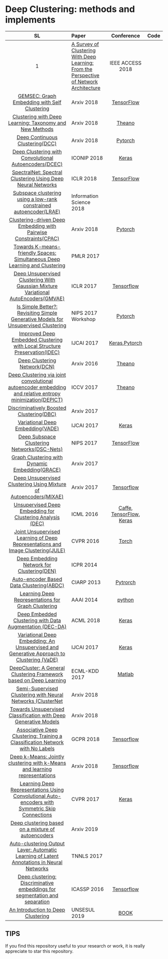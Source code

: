 # Deep Clustering: methods and implements

| SL |    Paper    |  Conference  |  Code |
| :---------: |  :---------  | :------:  | :------: |
| 1 |  [A Survey of Clustering With Deep Learning: From the Perspective of Network Architecture](https://ieeexplore.ieee.org/stamp/stamp.jsp?arnumber=8412085)  |  IEEE ACCESS 2018  |  |
|  [GEMSEC: Graph Embedding with Self Clustering](https://arxiv.org/pdf/1802.03997.pdf)  |  Arxiv 2018  | [TensorFlow](https://github.com/benedekrozemberczki/GEMSEC) |
|  [Clustering with Deep Learning: Taxonomy and New Methods](https://arxiv.org/pdf/1801.07648.pdf)  |  Arxiv 2018 |  [Theano](https://github.com/elieJalbout/Clustering-with-Deep-learning)  |
| [Deep Continuous Clustering(DCC)](https://arxiv.org/pdf/1803.01449.pdf) | Arxiv 2018 | [Pytorch](https://github.com/shahsohil/DCC) |
| [Deep Clustering with Convolutional Autoencoders(DCEC)](https://xifengguo.github.io/papers/ICONIP17-DCEC.pdf) | ICONIP 2018 | [Keras](https://github.com/XifengGuo/DCEC) |
| [SpectralNet: Spectral Clustering Using Deep Neural Networks](https://openreview.net/pdf?id=HJ_aoCyRZ) | ICLR 2018 | [TensorFlow](https://github.com/KlugerLab/SpectralNet) |
| [Subspace clustering using a low-rank constrained autoencoder(LRAE)](https://www.sciencedirect.com/science/article/pii/S0020025517309659) | Information Science 2018 | |
| [Clustering-driven Deep Embedding with Pairwise Constraints(CPAC)](https://arxiv.org/pdf/1803.08457.pdf) | Arxiv 2018 |  [Pytorch](https://github.com/sharonFogel/CPAC) |
|  [Towards K-means-friendly Spaces: Simultaneous Deep Learning and Clustering](https://arxiv.org/pdf/1610.04794.pdf)  |  PMLR 2017  |    |
| [Deep Unsupervised Clustering With Gaussian Mixture Variational AutoEncoders(GMVAE)](https://arxiv.org/pdf/1611.02648.pdf)| ICLR 2017 | [Tensorflow](https://github.com/psanch21/VAE-GMVAE) |
|  [Is Simple Better?: Revisiting Simple Generative Models for Unsupervised Clustering](https://ic.unicamp.br/~adin/downloads/pubs/AriasFigueroa2017a.pdf)  |  NIPS 2017 Workshop  |  [Pytorch](https://github.com/jariasf/clustering-nips-2017)  |
| [Improved Deep Embedded Clustering with Local Structure Preservation(IDEC)](https://www.ijcai.org/proceedings/2017/0243.pdf)   | IJCAI 2017 |  [Keras](https://github.com/XifengGuo/IDEC),[Pytorch](https://github.com/dawnranger/IDEC-pytorch) |
| [Deep Clustering Network(DCN)](https://arxiv.org/pdf/1610.04794v1.pdf)  | Arxiv 2016 | [Theano](https://github.com/boyangumn/DCN-New) |
| [Deep Clustering via joint convolutional autoencoder embedding and relative entropy minimization(DEPICT)](https://arxiv.org/pdf/1704.06327.pdf) | ICCV 2017 |  [Theano](https://github.com/herandy/DEPICT) |
| [Discriminatively Boosted Clustering(DBC)](https://arxiv.org/pdf/1703.07980.pdf) | Arxiv 2017 | |
| [Variational Deep Embedding(VADE)](https://arxiv.org/pdf/1611.05148.pdf) | IJCAI 2017 |  [Keras](https://github.com/slim1017/VaDE) |
| [Deep Subspace Clustering Networks(DSC-Nets)](http://papers.nips.cc/paper/6608-deep-subspace-clustering-networks.pdf) | NIPS 2017 |[TensorFlow](https://github.com/panji1990/Deep-subspace-clustering-networks) |
| [Graph Clustering with Dynamic Embedding(GRACE)](https://arxiv.org/pdf/1712.08249.pdf) | Arxiv 2017 | |
| [Deep Unsupervised Clustering Using Mixture of Autoencoders(MIXAE)](https://arxiv.org/pdf/1712.07788.pdf) | Arxiv 2017 | [Tensorflow](https://github.com/icannos/mixture-autoencoder) |
|  [Unsupervised Deep Embedding for Clustering Analysis (DEC)](http://proceedings.mlr.press/v48/xieb16.pdf) |   ICML 2016  | [Caffe](https://github.com/piiswrong/dec), [TensorFlow](https://github.com/danathughes/DeepEmbeddedClustering), [Keras](https://github.com/XifengGuo/DEC-keras) |
| [Joint Unsupervised Learning of Deep Representations and Image Clustering(JULE)](https://arxiv.org/pdf/1604.03628.pdf) | CVPR 2016 |   [Torch](https://github.com/jwyang/JULE.torch) |
| [Deep Embedding Network for Clustering(DEN)](https://ieeexplore.ieee.org/document/6976982/) | ICPR 2014 | |
| [Auto-encoder Based Data Clustering(ABDC)](http://nlpr-web.ia.ac.cn/english/irds/People/lwang/M-MCG_EN/Publications/2013/CFS2013CIARP.pdf) | CIARP 2013 |  [Pytrorch](https://github.com/KellerJordan/Autoencoder-Clustering) |
| [Learning Deep Representations for Graph Clustering](https://www.aaai.org/ocs/index.php/AAAI/AAAI14/paper/viewFile/8527/8571) |  AAAI 2014 | [python](https://github.com/quinngroup/deep-representations-clustering) |
| [Deep Embedded Clustering with Data Augmentation (DEC-DA)](https://xifengguo.github.io/papers/ACML18-DEC-DA.pdf) |  ACML 2018 | [Keras](https://github.com/XifengGuo/DEC-DA) |
| [Variational Deep Embedding: An Unsupervised and Generative Approach to Clustering (VaDE)](https://arxiv.org/abs/1611.05148) |  IJCAI 2017 | [Keras](https://github.com/slim1017/VaDE) |
| [DeepCluster: A General Clustering Framework based on Deep Learning](http://ecmlpkdd2017.ijs.si/papers/paperID345.pdf) |  ECML-KDD 2017 | [Matlab](https://github.com/JennyQQL/DeepClusterADMM-Release) |
| [Semi-Supervised Clustering with Neural Networks (ClusterNet](https://arxiv.org/pdf/1806.01547.pdf) |  Arxiv 2018 | |
| [Towards Unsupervised Classification with Deep Generative Models](https://openreview.net/pdf?id=ryb83alCZ) |  Arxiv 2018 | |
| [Associative Deep Clustering: Training a Classification Network with No Labels](https://link.springer.com/chapter/10.1007/978-3-030-12939-2_2) |  GCPR 2018 | [Tensorflow](https://github.com/jplapp/associative_deep_clustering) |
| [Deep k-Means: Jointly clustering with k-Means and learning representations](https://arxiv.org/abs/1806.10069) |  Arxiv 2018 | [Tensorflow](https://github.com/MaziarMF/deep-k-means) |
| [Learning Deep Representations Using Convolutional Auto-encoders with Symmetric Skip Connections](https://arxiv.org/abs/1611.09119) |  CVPR 2017 | [Keras](https://github.com/CongBao/ImageEnhancer) |
| [Deep clustering based on a mixture of autoencoders](https://openreview.net/pdf?id=BJg_fnRqF7) |  Arxiv 2019 | |
| [Auto-clustering Output Layer: Automatic Learning of Latent Annotations in Neural Networks](https://arxiv.org/abs/1702.08648) | TNNLS 2017 | |
| [Deep clustering: Discriminative embeddings for segmentation and separation](https://arxiv.org/abs/1508.04306) | ICASSP 2016 | [Tensorflow](https://github.com/zhr1201/deep-clustering) |
| [An Introduction to Deep Clustering](https://link.springer.com/chapter/10.1007/978-3-319-97864-2_4) | UNSESUL 2019 | [BOOK](https://link.springer.com/bookseries/15892)|





## TIPS
If you find this repository useful to your research or work, it is really appreciate to star this repository.
